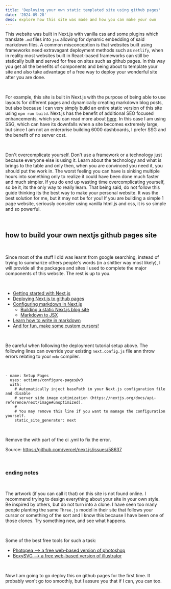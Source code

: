 ```yaml
---
title: 'Deploying your own static templated site using github pages'
date: '2024-09-28'
desc: explore how this site was made and how you can make your own
---
```


This website was built in Next.js with vanilla css and some plugins which translate `.md` files into `jsx` allowing for dynamic embedding of said markdown files. A common misconception is that websites built using frameworks need extravagant deployment methods such as `netlify`, when in reality most websites built in React-based frameworks can still be statically built and served for free on sites such as github pages. In this way you get all the benefits of components and being about to template your site and also take advantage of a free way to deploy your wonderful site after you are done.

<br>

For example, this site is built in Next.js with the purpose of being able to use layouts for different pages and dynamically creating markdown blog posts, but also because I can very simply build an entire static version of this site using `npm run build`. Next.js has the benefit of additional SEO focused enhancements, which you can read more about [here](https://prismic.io/blog/how-does-nextjs-help-with-seo). In this case I am using SSG, which can have its downfalls when a site becomes extremely large, but since I am not an enterprise building 6000 dashboards, I prefer SSG and the benefit of no server cost.

<br>

Don't overcomplicate yourself. Don't use a framework or a technology just because everyone else is using it. Learn about the technology and what is brings to the table and only then, when you are convinced you need it, you should put the work in. The worst feeling you can have is sinking multiple hours into something only to realize it could have been done much faster and much simpler. If you do end up wasting time overcomplicating yourself, so be it, its the only way to really learn. That being said, do not follow this guide thinking its the best way to make your personal website. It was the best solution for me, but it may not be for you! If you are building a simple 1 page website, seriously consider using vanilla html,js and css, it is so simple and so powerful.

<br>

## how to build your own nextjs github pages site

<br>

Since most of the stuff I did was learnt from google searching, instead of trying to summarize others people's words (in a shittier way most likely), I will provide all the packages and sites I used to complete the major components of this website. The rest is up to you.

<br>

  * [Getting started with Next.js](https://nextjs.org/docs)
  * [Deploying Next.js to github pages](https://www.freecodecamp.org/news/how-to-deploy-next-js-app-to-github-pages/)
  * [Configuring markdown in Next.js](https://nextjs.org/docs/app/building-your-application/configuring/mdx)
    * [Building a static Next.js blog site](https://www.youtube.com/watch?v=QIIc5EYSZpw)
    * [Markdown to JSX](https://www.npmjs.com/package/markdown-to-jsx)
  * [Learn how to write in markdown](https://www.markdownguide.org/basic-syntax/)
  * [And for fun, make some custom cursors!](https://www.freecodecamp.org/news/how-to-make-a-custom-mouse-cursor-with-css-and-javascript/)

<br>

Be careful when following the deployment tutorial setup above. The following lines can override your existing `next.config.js` file ann throw errors relating to your `mdx` compiler.

<br>

```
- name: Setup Pages
  uses: actions/configure-pages@v3
  with:
    # Automatically inject basePath in your Next.js configuration file and disable
    # server side image optimization (https://nextjs.org/docs/api-reference/next/image#unoptimized).
    #
    # You may remove this line if you want to manage the configuration yourself.
    static_site_generator: next
```

<br>

Remove the with part of the ci .yml to fix the error.

Source: https://github.com/vercel/next.js/issues/58637

<br>

### ending notes

<br>

The artwork (if you can call it that) on this site is not found online. I recommend trying to design everything about your site in your own style. Be inspired by others, but do not turn into a clone. I have seen too many people planting the same `Three.js` model in their site that follows your cursor or something of the sort and I know this because I have been one of those clones. Try something new, and see what happens.

<br>

Some of the best free tools for such a task:
  * [Photopea --> a free web-based version of photoshop](https://www.photopea.com/)
  * [BoxySVG --> a free web-based version of illustrator](https://boxy-svg.com/)

<br>

Now I am going to go deploy this on github pages for the first time. It probably won't go too smoothly, but I assure you that if I can, you can too.